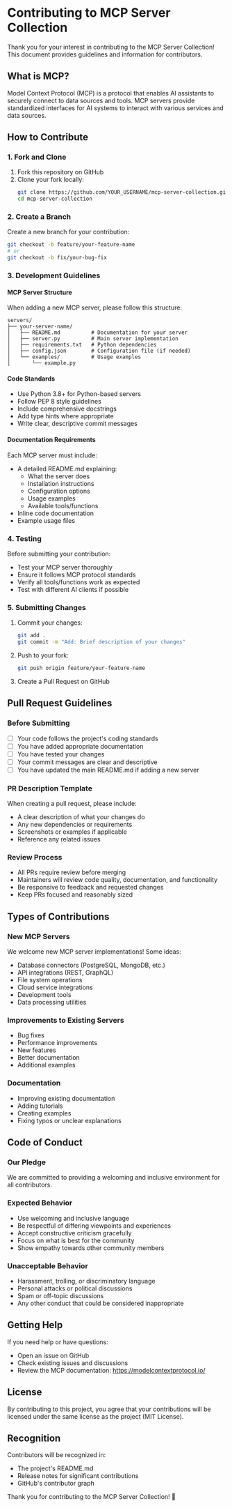 # Contributing to MCP Server Collection

Thank you for your interest in contributing to the MCP Server Collection! This document provides guidelines and information for contributors.

## What is MCP?

Model Context Protocol (MCP) is a protocol that enables AI assistants to securely connect to data sources and tools. MCP servers provide standardized interfaces for AI systems to interact with various services and data sources.

## How to Contribute

### 1. Fork and Clone

1. Fork this repository on GitHub
2. Clone your fork locally:
   ```bash
   git clone https://github.com/YOUR_USERNAME/mcp-server-collection.git
   cd mcp-server-collection
   ```

### 2. Create a Branch

Create a new branch for your contribution:
```bash
git checkout -b feature/your-feature-name
# or
git checkout -b fix/your-bug-fix
```

### 3. Development Guidelines

#### MCP Server Structure
When adding a new MCP server, please follow this structure:

```
servers/
├── your-server-name/
│   ├── README.md          # Documentation for your server
│   ├── server.py          # Main server implementation
│   ├── requirements.txt   # Python dependencies
│   ├── config.json        # Configuration file (if needed)
│   └── examples/          # Usage examples
│       └── example.py
```

#### Code Standards
- Use Python 3.8+ for Python-based servers
- Follow PEP 8 style guidelines
- Include comprehensive docstrings
- Add type hints where appropriate
- Write clear, descriptive commit messages

#### Documentation Requirements
Each MCP server must include:
- A detailed README.md explaining:
  - What the server does
  - Installation instructions
  - Configuration options
  - Usage examples
  - Available tools/functions
- Inline code documentation
- Example usage files

### 4. Testing

Before submitting your contribution:
- Test your MCP server thoroughly
- Ensure it follows MCP protocol standards
- Verify all tools/functions work as expected
- Test with different AI clients if possible

### 5. Submitting Changes

1. Commit your changes:
   ```bash
   git add .
   git commit -m "Add: Brief description of your changes"
   ```

2. Push to your fork:
   ```bash
   git push origin feature/your-feature-name
   ```

3. Create a Pull Request on GitHub

## Pull Request Guidelines

### Before Submitting
- [ ] Your code follows the project's coding standards
- [ ] You have added appropriate documentation
- [ ] You have tested your changes
- [ ] Your commit messages are clear and descriptive
- [ ] You have updated the main README.md if adding a new server

### PR Description Template
When creating a pull request, please include:
- A clear description of what your changes do
- Any new dependencies or requirements
- Screenshots or examples if applicable
- Reference any related issues

### Review Process
- All PRs require review before merging
- Maintainers will review code quality, documentation, and functionality
- Be responsive to feedback and requested changes
- Keep PRs focused and reasonably sized

## Types of Contributions

### New MCP Servers
We welcome new MCP server implementations! Some ideas:
- Database connectors (PostgreSQL, MongoDB, etc.)
- API integrations (REST, GraphQL)
- File system operations
- Cloud service integrations
- Development tools
- Data processing utilities

### Improvements to Existing Servers
- Bug fixes
- Performance improvements
- New features
- Better documentation
- Additional examples

### Documentation
- Improving existing documentation
- Adding tutorials
- Creating examples
- Fixing typos or unclear explanations

## Code of Conduct

### Our Pledge
We are committed to providing a welcoming and inclusive environment for all contributors.

### Expected Behavior
- Use welcoming and inclusive language
- Be respectful of differing viewpoints and experiences
- Accept constructive criticism gracefully
- Focus on what is best for the community
- Show empathy towards other community members

### Unacceptable Behavior
- Harassment, trolling, or discriminatory language
- Personal attacks or political discussions
- Spam or off-topic discussions
- Any other conduct that could be considered inappropriate

## Getting Help

If you need help or have questions:
- Open an issue on GitHub
- Check existing issues and discussions
- Review the MCP documentation: https://modelcontextprotocol.io/

## License

By contributing to this project, you agree that your contributions will be licensed under the same license as the project (MIT License).

## Recognition

Contributors will be recognized in:
- The project's README.md
- Release notes for significant contributions
- GitHub's contributor graph

Thank you for contributing to the MCP Server Collection! 🚀